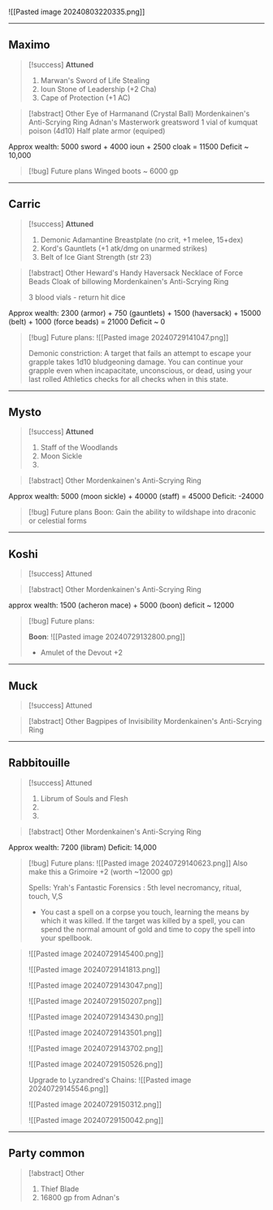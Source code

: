 
![[Pasted image 20240803220335.png]]

---
## Maximo
>[!success] **Attuned**
>1. Marwan's Sword of Life Stealing
>2. Ioun Stone of Leadership (+2 Cha)
>3. Cape of Protection (+1 AC)

>[!abstract] Other
>Eye of Harmanand (Crystal Ball)
>Mordenkainen's Anti-Scrying Ring
>Adnan's Masterwork greatsword
>1 vial of kumquat poison (4d10)
>Half plate armor (equiped)

Approx wealth:
5000 sword + 4000 ioun + 2500 cloak = 11500
Deficit ~ 10,000

>[!bug] Future plans
> Winged boots ~ 6000 gp


---
## Carric

>[!success] **Attuned**
>1. Demonic Adamantine Breastplate (no crit, +1 melee, 15+dex)
>2. Kord's Gauntlets (+1 atk/dmg on unarmed strikes)
>3. Belt of Ice Giant Strength (str 23)

>[!abstract] Other
>Heward's Handy Haversack
>Necklace of Force Beads
>Cloak of billowing
>Mordenkainen's Anti-Scrying Ring
>
>3 blood vials - return hit dice

Approx wealth:
2300 (armor) + 750 (gauntlets) + 1500 (haversack) + 15000 (belt) + 1000 (force beads) = 21000
Deficit ~ 0

>[!bug] Future plans:
>![[Pasted image 20240729141047.png]]
>
>Demonic constriction: A target that fails an attempt to escape your grapple takes 1d10 bludgeoning damage. You can continue your grapple even when incapacitate, unconscious, or dead, using your last rolled Athletics checks for all checks when in this state.

---
## Mysto

>[!success] **Attuned**
>1. Staff of the Woodlands
>2. Moon Sickle
>3. 

>[!abstract] Other
>Mordenkainen's Anti-Scrying Ring

Approx wealth:
5000 (moon sickle) + 40000 (staff) = 45000
Deficit: -24000

>[!bug] Future plans
>Boon: Gain the ability to wildshape into draconic or celestial forms


---
## Koshi

>[!success] Attuned
>

>[!abstract] Other
>Mordenkainen's Anti-Scrying Ring

approx wealth:
1500 (acheron mace) + 5000 (boon)
deficit ~ 12000

>[!bug] Future plans:
>
>**Boon**:
>![[Pasted image 20240729132800.png]]
>
>- Amulet of the Devout +2



---
## Muck

>[!success] Attuned

>[!abstract] Other
>Bagpipes of Invisibility
>Mordenkainen's Anti-Scrying Ring


---
## Rabbitouille

>[!success] Attuned
>1. Librum of Souls and Flesh
>2.
>3.

>[!abstract] Other
>Mordenkainen's Anti-Scrying Ring

Approx wealth:
7200 (libram)
Deficit: 14,000

>[!bug] Future plans:
>![[Pasted image 20240729140623.png]]
>Also make this a Grimoire +2 (worth ~12000 gp)
>
>Spells:
>Yrah's Fantastic Forensics : 5th level necromancy, ritual, touch, V,S
>- You cast a spell on a corpse you touch, learning the means by which it was killed. If the target was killed by a spell, you can spend the normal amount of gold and time to copy the spell into your spellbook.

>![[Pasted image 20240729145400.png]]
>
>![[Pasted image 20240729141813.png]]
>
>![[Pasted image 20240729143047.png]]
>
>![[Pasted image 20240729150207.png]]
>
>![[Pasted image 20240729143430.png]]
>
>![[Pasted image 20240729143501.png]]
>
>![[Pasted image 20240729143702.png]]
>
>![[Pasted image 20240729150526.png]]
>
>Upgrade to Lyzandred's Chains:
>![[Pasted image 20240729145546.png]]
>
>![[Pasted image 20240729150312.png]]
>
>![[Pasted image 20240729150042.png]]


---

## Party common

>[!abstract] Other
>1. Thief Blade
>2. 16800 gp from Adnan's